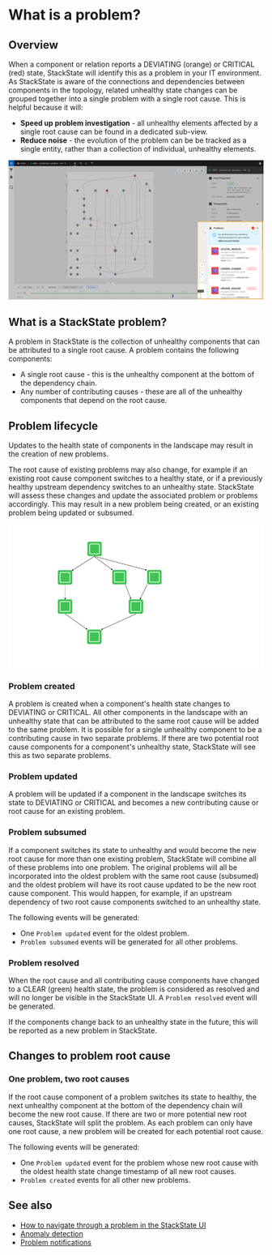 # What is a problem?

## Overview

When a component or relation reports a DEVIATING \(orange\) or CRITICAL \(red\) state, StackState will identify this as a problem in your IT environment. As StackState is aware of the connections and dependencies between components in the topology, related unhealthy state changes can be grouped together into a single problem with a single root cause. This is helpful because it will:

* **Speed up problem investigation** - all unhealthy elements affected by a single root cause can be found in a dedicated sub-view.
* **Reduce noise** - the evolution of the problem can be be tracked as a single entity, rather than a collection of individual, unhealthy elements.

![Problems in View Details pane](../../.gitbook/assets/v45_problem_summary.png)

## What is a StackState problem?

A problem in StackState is the collection of unhealthy components that can be attributed to a single root cause. A problem contains the following components:

* A single root cause - this is the unhealthy component at the bottom of the dependency chain.
* Any number of contributing causes - these are all of the unhealthy components that depend on the root cause.

## Problem lifecycle

Updates to the health state of components in the landscape may result in the creation of new problems. 

The root cause of existing problems may also change, for example if an existing root cause component switches to a healthy state, or if a previously healthy upstream dependency switches to an unhealthy state. StackState will assess these changes and update the associated problem or problems accordingly. This may result in a new problem being created, or an existing problem being updated or subsumed.

![problem lifecycle](/.gitbook/assets/problem_lifecycle_animation.gif)

### Problem created

A problem is created when a component's health state changes to DEVIATING or CRITICAL. All other components in the landscape with an unhealthy state that can be attributed to the same root cause will be added to the same problem. It is possible for a single unhealthy component to be a contributing cause in two separate problems. If there are two potential root cause components for a component's unhealthy state, StackState will see this as two separate problems.

### Problem updated

A problem will be updated if a component in the landscape switches its state to DEVIATING or CRITICAL and becomes a new contributing cause or root cause for an existing problem.

### Problem subsumed

If a component switches its state to unhealthy and would become the new root cause for more than one existing problem, StackState will combine all of these problems into one problem. The original problems will all be incorporated into the oldest problem with the same root cause \(subsumed\) and the oldest problem will have its root cause updated to be the new root cause component. This would happen, for example, if an upstream dependency of two root cause components switched to an unhealthy state.

The following events will be generated:

* One `Problem updated` event for the oldest problem.
* `Problem subsumed` events will be generated for all other problems.

### Problem resolved

When the root cause and all contributing cause components have changed to a CLEAR \(green\) health state, the problem is considered as resolved and will no longer be visible in the StackState UI. A `Problem resolved` event will be generated.

If the components change back to an unhealthy state in the future, this will be reported as a new problem in StackState.


## Changes to problem root cause




### One problem, two root causes

If the root cause component of a problem switches its state to healthy, the next unhealthy component at the bottom of the dependency chain will become the new root cause. If there are two or more potential new root causes, StackState will split the problem. As each problem can only have one root cause, a new problem will be created for each potential root cause.

The following events will be generated:

* One `Problem updated` event for the problem whose new root cause with the oldest health state change timestamp of all new root causes. 
* `Problem created` events for all other new problems.

## See also

* [How to navigate through a problem in the StackState UI](problem_investigation.md)
* [Anomaly detection](../concepts/anomaly-detection.md)
* [Problem notifications](problem_notifications.md)

